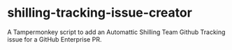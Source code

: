 # shilling-tracking-issue-creator

A Tampermonkey script to add an Automattic Shilling Team Github Tracking issue for a GitHub Enterprise PR.
